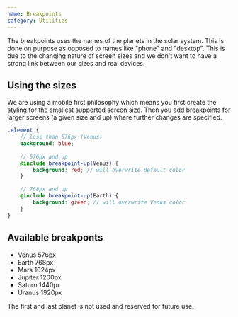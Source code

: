 ```yaml
---
name: Breakpoints
category: Utilities
---
```


The breakpoints uses the names of the planets in the solar system. This is done on purpose as opposed to names like "phone" and "desktop". This is due to the changing nature of screen sizes and we don't want to have a strong link between our sizes and real devices.

## Using the sizes
We are using a mobile first philosophy which means you first create the styling for the smallest supported screen size. Then you add breakpoints for larger screens (a given size and up) where further changes are specified.

```scss
.element {
	// less than 576px (Venus)
	background: blue; 
	
	// 576px and up
	@include breakpoint-up(Venus) {
		background: red; // will overwrite default color 
	}

	// 768px and up
	@include breakpoint-up(Earth) {
		background: green; // will overwrite Venus color
	}
}

```
## Available breakponts
- Venus 576px 
- Earth 768px
- Mars 1024px
- Jupiter 1200px
- Saturn 1440px
- Uranus 1920px

The first and last planet is not used and reserved for future use.
